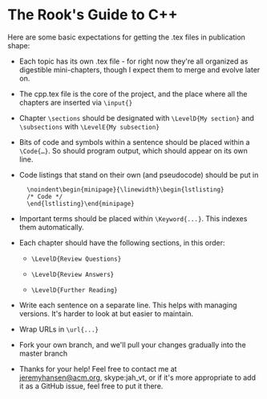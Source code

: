 ﻿The Rook's Guide to C++
====================


Here are some basic expectations for getting the .tex files in publication shape:

* Each topic has its own .tex file - for right now they're all organized as digestible mini-chapters, though I expect them to merge and evolve later on.

* The cpp.tex file is the core of the project, and the place where all the chapters are inserted via `\input{}`

* Chapter `\sections` should be designated with `\LevelD{My section}` and `\subsections` with `\LevelE{My subsection}`

* Bits of code and symbols within a sentence should be placed within a `\Code{…}`. So should program output, which should appear on its own line.

* Code listings that stand on their own (and pseudocode) should be put in

	    \noindent\begin{minipage}{\linewidth}\begin{lstlisting}
	    /* Code */
	    \end{lstlisting}\end{minipage}

* Important terms should be placed within `\Keyword{...}`. This indexes them automatically.

* Each chapter should have the following sections, in this order:

	+ `\LevelD{Review Questions}`

	+ `\LevelD{Review Answers}`

	+ `\LevelD{Further Reading}`

* Write each sentence on a separate line. This helps with managing versions. It's harder to look at but easier to maintain.

* Wrap URLs in `\url{...}`

* Fork your own branch, and we'll pull your changes gradually into the master branch

* Thanks for your help! Feel free to contact me at jeremyhansen@acm.org, skype:jah_vt, or if it's more appropriate to add it as a GitHub issue, feel free to put it there.